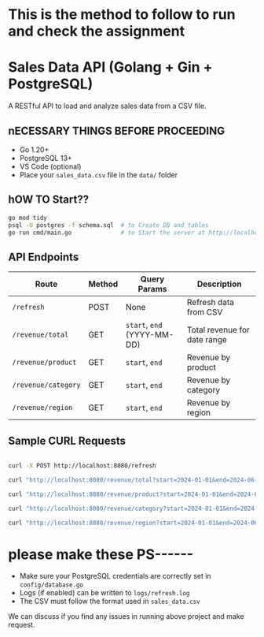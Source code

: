 # This is the method to follow to run and check the assignment

# Sales Data API (Golang + Gin + PostgreSQL)

A RESTful API to load and analyze sales data from a CSV file.

## nECESSARY THINGS BEFORE PROCEEDING
- Go 1.20+
- PostgreSQL 13+
- VS Code (optional)
- Place your `sales_data.csv` file in the `data/` folder

## hOW TO Start??

```bash
go mod tidy
psql -U postgres -f schema.sql  # to Create DB and tables
go run cmd/main.go              # to Start the server at http://localhost:8080
```

##  API Endpoints

| Route                 | Method | Query Params                   | Description                         |
|----------------------|--------|--------------------------------|-------------------------------------|
| `/refresh`           | POST   | None                           | Refresh data from CSV               |
| `/revenue/total`     | GET    | `start`, `end` (YYYY-MM-DD)    | Total revenue for date range        |
| `/revenue/product`   | GET    | `start`, `end`                 | Revenue by product                  |
| `/revenue/category`  | GET    | `start`, `end`                 | Revenue by category                 |
| `/revenue/region`    | GET    | `start`, `end`                 | Revenue by region                   |

## Sample CURL Requests

```bash

curl -X POST http://localhost:8080/refresh

curl "http://localhost:8080/revenue/total?start=2024-01-01&end=2024-06-30"

curl "http://localhost:8080/revenue/product?start=2024-01-01&end=2024-06-30"

curl "http://localhost:8080/revenue/category?start=2024-01-01&end=2024-06-30"

curl "http://localhost:8080/revenue/region?start=2024-01-01&end=2024-06-30"
```

# please make these PS------

- Make sure your PostgreSQL credentials are correctly set in `config/database.go`
- Logs (if enabled) can be written to `logs/refresh.log`
- The CSV must follow the format used in `sales_data.csv`


We can discuss if you find any issues in running above project and make request.